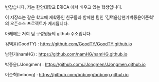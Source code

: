반갑습니다, 저는 한양대학교 ERICA 에서 배우고 있는 학생입니다.

이 저장소는 같은 학교에 재학중인 친구들과 함께한 팀인 '김택윤남현기박종윤이준혁' 의 오픈소스 프로젝트가 게시됩니다.

아래에는 저희 팀 구성원들의 github 주소입니다.

김택윤(GoodTY) : https://github.com/GoodTY/GoodTY.github.io

남현기(namHG) : https://github.com/namHG/namHG.github.io

박종윤(JJongmen) : https://github.com/JJongmen/JJongmen.github.io

이준혁(bnbong) : https://github.com/bnbong/bnbong.github.io
